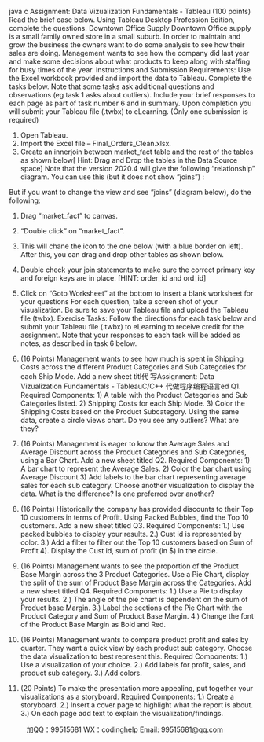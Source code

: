 java c
Assignment: Data Vizualization Fundamentals - Tableau (100 points)
Read the brief case below. Using Tableau Desktop Profession Edition, complete the questions.
Downtown Office Supply
Downtown Office supply is a small family owned store in a small suburb. In order to maintain and grow the business the owners want to do some analysis to see how their sales are doing. Management wants to see how the company did last year and make some decisions about what products to keep along with staffing for busy times of the year.
Instructions and Submission Requirements: Use the Excel workbook provided and import the data to Tableau. Complete the tasks below. Note that some tasks ask additional questions and observations (eg task 1 asks about outliers). Include your brief responses to each page as part of task number 6 and in summary. Upon completion you will submit your Tableau file (.twbx) to eLearning. (Only one submission is required)
1. Open Tableau.
2. Import the Excel file – Final_Orders_Clean.xlsx.
3. Create an innerjoin between market_fact table and the rest of the tables as shown below[ Hint: Drag and Drop the tables in the Data Source space]
Note that the version 2020.4 will give the following “relationship” diagram. You can use this (but it does not show “joins”) :

But if you want to change the view and see “joins” (diagram below), do the following:
1. Drag “market_fact” to canvas.
2. “Double click” on “market_fact”.
3. This will chane the icon to the one below (with a blue border on left). After this, you can drag and drop other tables as shown below.

4. Double check your join statements to make sure the correct primary key and foreign keys are in place. [HINT: order_id and ord_id]
5. Click on “Goto Worksheet” at the bottom to insert a blank worksheet for your questions For each question, take a screen shot of your visualization. Be sure to save your Tableau file and upload the Tableau file (twbx).
Exercise Tasks: Follow the directions for each task below and submit your Tableau file (.twbx) to eLearning to receive credit for the assignment. Note that your responses to each task will be added as notes, as described in task 6 below.
1. (16 Points) Management wants to see how much is spent in Shipping Costs across the different Product Categories and Sub Categories for each Ship Mode. Add a new sheet titl代 写Assignment: Data Vizualization Fundamentals - TableauC/C++
代做程序编程语言ed Q1. Required Components: 1) A table with the Product Categories and Sub Categories listed. 2) Shipping Costs for each Ship Mode. 3) Color the Shipping Costs based on the Product Subcategory. Using the same data, create a circle views chart. Do you see any outliers? What are they?
2. (16 Points) Management is eager to know the Average Sales and Average Discount across the Product Categories and Sub Categories, using a Bar Chart. Add a new sheet titled Q2. Required Components: 1) A bar chart to represent the Average Sales. 2) Color the bar chart using Average Discount 3) Add labels to the bar chart representing average sales for each sub category. Choose another visualization to display the data. What is the difference? Is one preferred over another?
3. (16 Points) Historically the company has provided discounts to their Top 10 customers in terms of Profit. Using Packed Bubbles, find the Top 10 customers. Add a new sheet titled Q3. Required Components: 1.) Use packed bubbles to display your results. 2.) Cust id is represented by color. 3.) Add a filter to filter out the Top 10 customers based on Sum of Profit 4). Display the Cust id, sum of profit (in $) in the circle.
4. (16 Points) Management wants to see the proportion of the Product Base Margin across the 3 Product Categories. Use a Pie Chart, display the split of the sum of Product Base Margin across the Categories. Add a new sheet titled Q4. Required Components: 1.) Use a Pie to display your results. 2.) The angle of the pie chart is dependent on the sum of Product base Margin. 3.) Label the sections of the Pie Chart with the Product Category and Sum of Product Base Margin. 4.) Change the font of the Product Base Margin as Bold and Red.
5. (16 Points) Management wants to compare product profit and sales by quarter. They want a quick view by each product sub category. Choose the data visualization to best represent this. Required Components: 1.) Use a visualization of your choice. 2.) Add labels for profit, sales, and product sub category. 3.) Add colors.
6. (20 Points) To make the presentation more appealing, put together your visualizations as a storyboard. Required Components: 1.) Create a storyboard. 2.) Insert a cover page to highlight what the report is about. 3.) On each page add text to explain the visualization/findings.





         
加QQ：99515681  WX：codinghelp  Email: 99515681@qq.com
